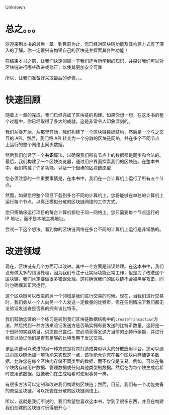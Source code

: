 Unknown 

# 总之。。。

欢迎来到本书的最后一章。到目前为止，您已经对区块链功能及其构建方式有了深入的了解。你一定很兴奋构建自己的区块链并探索其各种功能！

在结束本书之前，让我们快速回顾一下我们迄今所学到的知识，并探讨我们可以对区块链进行哪些改进或修正，以使其更加安全可靠

所以，让我们准备好采取最后的步骤。。。

# 快速回顾

随着上一章的完成，我们已经完成了区块链的构建。如果你想一想，在这本书的整个过程中，你已经取得了多大的成就，这是非常令人印象深刻的。

我们从零开始，从那里开始，我们构建了一个区块链数据结构，然后是一个与之交互的 API。然后，我们将 API 转变为一个分散的区块链网络，并在多个不同节点上运行的整个网络上同步数据。

然后我们创建了一个**共识**算法，以确保我们所有节点上的数据都是同步和合法的。最后，我们构建了一个区块浏览器，通过用户界面探索我们的区块链。在整本书中，我们构建了许多功能，以及一个很棒的区块链原型

您必须注意的一件重要事情是，在本书中，我们在一台计算机上运行了所有五个节点。

然而，如果您将整个项目下载到多台不同的计算机上，您将能够在单独的计算机上运行每个节点，以真正模拟分散的区块链网络的工作方式。

您只需确保运行项目的每台计算机都位于同一网络上。您只需要每个节点运行的 IP 地址，而不是本地主机地址。

尝试一下这个想法。看到你的区块链网络在多台不同的计算机上运行是非常酷的。

# 改进领域

现在，区块链有几个方面可以改进。其中一个方面是错误处理。在这本书中，我们没有做太多的错误处理，因为我们专注于让实际功能正常工作，但是为了改进这个区块链，我们肯定要做很多错误处理。这将确保我们的区块链不会被黑客攻击，同时也确保其正常运行。

这个区块链可以改进的另一个领域是我们进行交易的时候。现在，当我们进行交易时，我们会从一个人向另一个人发送一定数量的比特币，但在任何情况下我们都无法验证发送者是否真的拥有该比特币。

我们鼓励您做的一个练习是转到我们区块链数据结构中的`createTransaction`方法，然后找到一种方法来验证发送方是否确实拥有要发送的比特币数量。这将是一个很好的实践项目，供您自己尝试。您必须获得发送方当前的比特币余额，并进行检查以验证他们是否有足够的比特币用于发送交易。

该区块链可以改进的另一种方式是将其打造成类似以太的分散应用平台。您可以通过向区块链添加一项功能来实现这一点，该功能允许您在每个区块内存储更多数据，允许您在每个区块内存储不同类型的数据，而不仅仅是交易。例如，可以在每个块内存储用户数据、管理数据或任何其他类型的数据。然后在为每个块生成哈希时使用该数据，就像我们在生成哈希时使用事务一样。

有很多方法可以定制和改进我们构建的区块链；然而，目前，我们有一个功能完备的原型区块链，可以托管在分散的区块链网络上。

所以，这就是我们所说的。我们希望您喜欢这本书，学到了很多东西，并且在构建我们创建的区块链时玩得很开心！